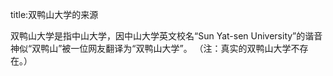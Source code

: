 
title:双鸭山大学的来源

双鸭山大学是指中山大学，因中山大学英文校名“Sun Yat-sen University”的谐音神似“双鸭山”被一位网友翻译为“双鸭山大学”。
（注：真实的双鸭山大学不存在。）